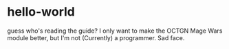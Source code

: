 # hello-world
guess who's reading the guide?
I only want to make the OCTGN Mage Wars module better, but I'm not (Currently) a programmer.  Sad face.
